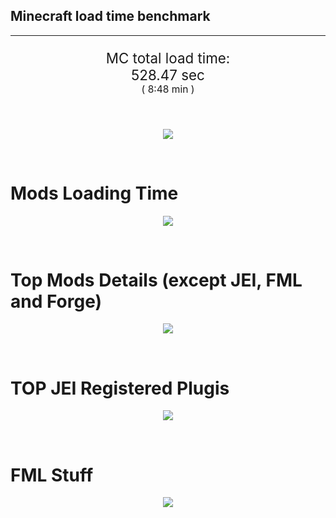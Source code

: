 ## Minecraft load time benchmark


---

<p align="center" style="font-size:160%;">
MC total load time:<br>
528.47 sec
<br>
<sup><sub>(
8:48 min
)</sub></sup>
</p>

<br>


<p align="center">
<img src="https://quickchart.io/chart?w=400&h=30&c={
  type: 'horizontalBar',
  data: {
    datasets: [
      {label:      'MODS:', data: [312.39]},
      {label: 'FML stuff:', data: [216.08]}
    ]
  },
  options: {
    scales: {
      xAxes: [{display: false,stacked: true}],
      yAxes: [{display: false,stacked: true}],
    },
    elements: {rectangle: {borderWidth: 2}},
    legend: {display: false,},
    plugins: {datalabels: {color: 'white',formatter: (value, context) =>
      [context.dataset.label, value].join(' ')
    }}
  }
}"/>
</p>

<br>

# Mods Loading Time
<p align="center">
<img src="https://quickchart.io/chart?w=400&h=300&c={
  type: 'outlabeledPie',
  options: {
    cutoutPercentage: 25,
    plugins: {
      legend: !1,
      outlabels: {
        stretch: 5,
        padding: 1,
        text: (v,i)=>[
          v.labels[v.dataIndex],' ',
          (v.percent*1000|0)/10,
          String.fromCharCode(37)].join('')
      }
    }
  },
  data: {...
`
436e17  24.70s Had Enough Items;
3C6315  15.23s Had Enough Items (Plugins);
9e2174   2.44s Tinkers' Construct;
8E1E68  23.26s Tinkers' Construct (Oredict Melting);
813e81  12.97s OpenComputers;
516fa8  11.38s Ender IO;
5161a8   0.71s CraftTweaker2;
495797   8.66s CraftTweaker2 (Script Loading);
a651a8   8.85s IndustrialCraft 2;
8f3087   8.55s Forge Mod Loader;
8f304e   6.94s Astral Sorcery;
cd922c   6.12s NuclearCraft;
8c2ccd   5.78s Immersive Engineering;
213664   5.05s Forestry;
6e175e   4.95s Recurrent Complex;
538f30   4.09s Animania;
308f53   4.00s Village Names;
a86e51   3.75s Extra Utilities 2;
436e17   3.61s Integrated Dynamics;
8f4d30   3.56s Open Terrain Generator;
308f7e   3.37s Quark: RotN Edition;
ba3eb8   3.26s Cyclic;
649e21   3.05s OpenBlocks;
444444  71.70s 40 Other mods;
333333  59.04s 171 'Fast' mods (load 1.0s - 0.1s);
222222   7.37s 213 'Instant' mods (load %3C 0.1s)
`
    .split(';').reduce((a, l) => {
      l.match(/(\w{6}) *(\d*\.\d*)s (.*)/)
      .slice(1).map((a, i) => [[String.fromCharCode(35),a].join(''), parseFloat(a), a][i])
      .forEach((s, i) => 
        [a.datasets[0].backgroundColor, a.datasets[0].data, a.labels][i].push(s)
      );
      return a
    }, {
      labels: [],
      datasets: [{
        backgroundColor: [],
        data: [],
        borderColor: 'rgba(22,22,22,0.3)',
        borderWidth: 1
      }]
    })
  }
}"/>
</p>

<br>

# Top Mods Details (except JEI, FML and Forge)
<p align="center">
<img src="https://quickchart.io/chart?w=400&h=450&c={
  options: {
    scales: {
      xAxes: [{stacked: true}],
      yAxes: [{stacked: true}],
    },
    plugins: {
      datalabels: {
        anchor: 'end',
        align: 'top',
        color: 'white',
        backgroundColor: 'rgba(46, 140, 171, 0.6)',
        borderColor: 'rgba(41, 168, 194, 1.0)',
        borderWidth: 0.5,
        borderRadius: 3,
        padding: 0,
        font: {size:10},
        formatter: (v,ctx) => 
          ctx.datasetIndex!=ctx.chart.data.datasets.length-1 ? null
            : [((ctx.chart.data.datasets.reduce((a,b)=>a- -b.data[ctx.dataIndex],0)*10)|0)/10,'s'].join('')
      },
      colorschemes: {
        scheme: 'office.Damask6'
      }
    }
  },
  type: 'bar',
  data: {...(() => {
    let a = { labels: [], datasets: [] };
`
1: Construction;
2: Loading Resources;
3: PreInitialization;
4: Initialization;
5: InterModComms$IMC;
6: PostInitialization;
7: LoadComplete;
8: ModIdMapping
`
    .split(';')
      .map(l => l.match(/\d: (.*)/).slice(1))
      .forEach(([name]) => a.datasets.push({ label: name, data: [] }));
`
                          1      2      3      4      5      6      7      8  ;
Tinkers' Construct    |  1.04|  0.01|  0.21|  0.06|  0.00| 24.39|  0.00|  0.00;
OpenComputers         |  0.19|  0.02|  9.55|  3.03|  0.19|  0.00|  0.00|  0.00;
Ender IO              |  1.66|  0.01|  3.84|  0.52|  3.28|  1.16|  0.00|  0.90;
CraftTweaker2         |  0.65|  0.00|  4.02|  0.01|  0.00|  4.69|  0.01|  0.00;
IndustrialCraft 2     |  0.77|  0.02|  6.92|  0.89|  0.00|  0.26|  0.00|  0.00;
Astral Sorcery        |  0.23|  0.01|  4.61|  1.60|  0.00|  0.50|  0.00|  0.00;
NuclearCraft          |  0.56|  0.01|  3.92|  0.37|  0.00|  1.21|  0.00|  0.05;
Immersive Engineering |  0.84|  0.01|  1.77|  0.96|  0.00|  2.20|  0.00|  0.00;
Forestry              |  0.41|  0.01|  3.26|  0.94|  0.00|  0.42|  0.00|  0.00;
Recurrent Complex     |  0.26|  0.01|  0.69|  0.90|  0.00|  3.10|  0.00|  0.00;
Animania              |  0.33|  0.00|  3.19|  0.10|  0.00|  0.47|  0.00|  0.00;
Village Names         |  0.12|  0.00|  3.69|  0.19|  0.00|  0.00|  0.00|  0.00
`
    .split(';').slice(1)
      .map(l => l.split('|').map(s => s.trim()))
      .forEach(([name, ...arr], i) => {
        a.labels.push(name);
        arr.forEach((v, j) => a.datasets[j].data[i] = v)
      }); return a
  })()}
}"/>
</p>

<br>

# TOP JEI Registered Plugis
<p align="center">
<img src="https://quickchart.io/chart?w=700&c={
  options: {
    elements: { rectangle: { borderWidth: 1 } },
    legend: false
  },
  type: 'horizontalBar',
    data: {...(() => {
      let a = {
        labels: [], datasets: [{
          backgroundColor: 'rgba(0, 99, 132, 0.5)',
          borderColor: 'rgb(0, 99, 132)',
          data: []
        }]
      };
`
  2.36: cofh.thermalexpansion.plugins.jei.JEIPluginTE;
  1.16: com.github.sokyranthedragon.mia.integrations.jer.JeiJerIntegration$1;
  1.10: jeresources.jei.JEIConfig;
  1.03: com.rwtema.extrautils2.crafting.jei.XUJEIPlugin;
  0.79: ic2.jeiIntegration.SubModule;
  0.73: crazypants.enderio.machines.integration.jei.MachinesPlugin;
  0.71: mezz.jei.plugins.vanilla.VanillaPlugin;
  0.67: knightminer.tcomplement.plugin.jei.JEIPlugin;
  0.54: com.buuz135.thaumicjei.ThaumcraftJEIPlugin;
  0.52: nc.integration.jei.NCJEI;
  0.46: com.buuz135.industrial.jei.JEICustomPlugin;
  0.38: crazypants.enderio.base.integration.jei.JeiPlugin;
  0.25: lach_01298.qmd.jei.QMDJEI;
  0.24: net.bdew.jeibees.BeesJEIPlugin;
  0.22: ninjabrain.gendustryjei.GendustryJEIPlugin;
  4.07: Other 126 Plugins
`
        .split(';')
        .map(l => l.split(':'))
        .forEach(([time, name]) => {
          a.labels.push(name);
          a.datasets[0].data.push(time)
        })
        ; return a
    })()
  }
}"/>
</p>

<br>

# FML Stuff
<p align="center">
<img src="https://quickchart.io/chart?w=500&h=400&c={
  options: {
    rotation: Math.PI,
    cutoutPercentage: 55,
    plugins: {
      legend: !1,
      outlabels: {
        stretch: 5,
        padding: 1,
        text: (v)=>v.labels
      },
      doughnutlabel: {
        labels: [
          {
            text: 'FML stuff:',
            color: 'rgba(128, 128, 128, 0.5)',
            font: {size: 18}
          },
          {
            text: [216.08,'s'].join(''),
            color: 'rgba(128, 128, 128, 1)',
            font: {size: 22}
          }
        ]
      },
    }
  },
  type: 'outlabeledPie',
  data: {...(() => {
    let a = {
      labels: [],
      datasets: [{
        backgroundColor: [],
        data: [],
        borderColor: 'rgba(22,22,22,0.3)',
        borderWidth: 2
      }]
    };
`
993A00   1.45s Loading sounds;
994400   1.52s Loading Resource - SoundHandler;
994F00  41.10s ModelLoader: blocks;
995900  14.29s ModelLoader: items;
996300   8.42s ModelLoader: baking;
996D00   1.87s Applying remove recipe actions;
997700   0.13s Applying remove furnace recipe actions;
998200   0.58s Indexing ingredients;
998C00   8.47s Indexing ingredients;
444444 138.26s Other
`
    .split(';')
      .map(l => l.match(/(\w{6}) *(\d*\.\d*)s (.*)/))
      .forEach(([, col, time, name]) => {
        a.labels.push([name, ' ', time, 's'].join(''));
        a.datasets[0].data.push(parseFloat(time));
        a.datasets[0].backgroundColor.push([String.fromCharCode(35), col].join(''))
      })
      ; return a
  })()}
}"/>
</p>

<br>
